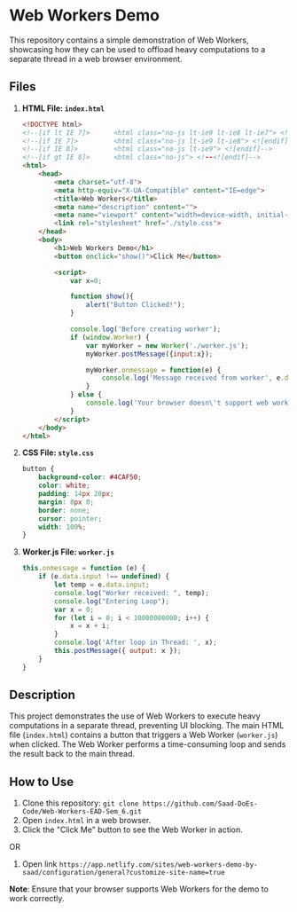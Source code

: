 # Web Workers Demo

This repository contains a simple demonstration of Web Workers, showcasing how they can be used to offload heavy computations to a separate thread in a web browser environment.

## Files

1. **HTML File: `index.html`**

   ```html
   <!DOCTYPE html>
   <!--[if lt IE 7]>      <html class="no-js lt-ie9 lt-ie8 lt-ie7"> <![endif]-->
   <!--[if IE 7]>         <html class="no-js lt-ie9 lt-ie8"> <![endif]-->
   <!--[if IE 8]>         <html class="no-js lt-ie9"> <![endif]-->
   <!--[if gt IE 8]>      <html class="no-js"> <!--<![endif]-->
   <html>
       <head>
           <meta charset="utf-8">
           <meta http-equiv="X-UA-Compatible" content="IE=edge">
           <title>Web Workers</title>
           <meta name="description" content="">
           <meta name="viewport" content="width=device-width, initial-scale=1">
           <link rel="stylesheet" href="./style.css">
       </head>
       <body>
           <h1>Web Workers Demo</h1>
           <button onclick="show()">Click Me</button>

           <script>
               var x=0;

               function show(){
                   alert("Button Clicked!");
               }

               console.log('Before creating worker');
               if (window.Worker) {
                   var myWorker = new Worker('./worker.js');
                   myWorker.postMessage({input:x});

                   myWorker.onmessage = function(e) {
                       console.log('Message received from worker', e.data);
                   }
               } else {
                   console.log('Your browser doesn\'t support web workers.')
               }
           </script>
       </body>
   </html>
   ```

2. **CSS File: `style.css`**

   ```css
   button {
       background-color: #4CAF50;
       color: white;
       padding: 14px 20px;
       margin: 8px 0;
       border: none;
       cursor: pointer;
       width: 100%;
   }
   ```

3. **Worker.js File: `worker.js`**

   ```javascript
   this.onmessage = function (e) {
       if (e.data.input !== undefined) {
           let temp = e.data.input;
           console.log("Worker received: ", temp);
           console.log("Entering Loop");
           var x = 0;
           for (let i = 0; i < 10000000000; i++) {
               x = x + i;
           }
           console.log('After loop in Thread: ', x);
           this.postMessage({ output: x });
       }
   }
   ```

## Description

This project demonstrates the use of Web Workers to execute heavy computations in a separate thread, preventing UI blocking. The main HTML file (`index.html`) contains a button that triggers a Web Worker (`worker.js`) when clicked. The Web Worker performs a time-consuming loop and sends the result back to the main thread.

## How to Use

1. Clone this repository: `git clone https://github.com/Saad-DoEs-Code/Web-Workers-EAD-Sem_6.git`
2. Open `index.html` in a web browser.
3. Click the "Click Me" button to see the Web Worker in action.

OR

1. Open link `https://app.netlify.com/sites/web-workers-demo-by-saad/configuration/general?customize-site-name=true`

**Note**: Ensure that your browser supports Web Workers for the demo to work correctly.